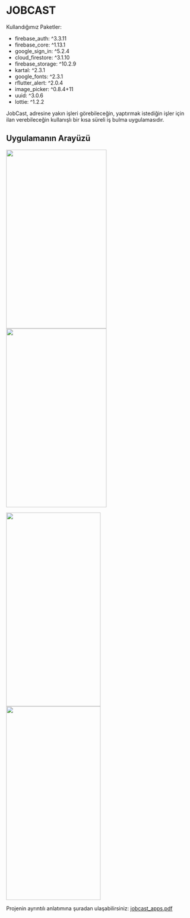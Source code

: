 # JOBCAST

Kullandığımız Paketler:
  - firebase_auth: ^3.3.11
  - firebase_core: ^1.13.1
  - google_sign_in: ^5.2.4
  - cloud_firestore: ^3.1.10
  - firebase_storage: ^10.2.9
  - kartal: ^2.3.1
  - google_fonts: ^2.3.1
  - rflutter_alert: ^2.0.4
  - image_picker: ^0.8.4+11
  - uuid: ^3.0.6
  - lottie: ^1.2.2



JobCast, adresine yakın işleri görebileceğin, yaptırmak istediğin işler için ilan verebileceğin kullanışlı bir kısa süreli iş bulma uygulamasıdır.

## Uygulamanın Arayüzü

<img width="270" height="480" src="https://user-images.githubusercontent.com/58303242/160096442-b05bd247-ac87-40e4-99de-8b35668efe0b.png">    <img width="270" height="480" src="https://user-images.githubusercontent.com/58303242/160096635-c84237d5-d567-4f22-bfbf-197547144104.png">

<img width="254" height="520" src="https://user-images.githubusercontent.com/58303242/160096938-7253d56e-4779-45ab-96fa-fd2c55f0394a.png">    <img width="254" height="520" src="https://user-images.githubusercontent.com/58303242/160096950-b28b8e05-c788-4f08-9043-35c36d622e8b.png">


Projenin ayrıntılı anlatımına şuradan ulaşabilirsiniz:
[jobcast_apps.pdf](https://github.com/busraefee/jobjob/files/8349371/jobcast_apps.pdf)


